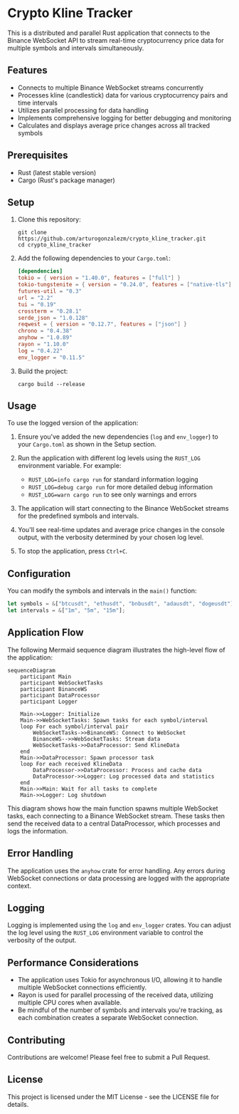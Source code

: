# Crypto Kline Tracker

This is a distributed and parallel Rust application that connects to the Binance WebSocket API to stream real-time cryptocurrency price data for multiple symbols and intervals simultaneously.

## Features

- Connects to multiple Binance WebSocket streams concurrently
- Processes kline (candlestick) data for various cryptocurrency pairs and time intervals
- Utilizes parallel processing for data handling
- Implements comprehensive logging for better debugging and monitoring
- Calculates and displays average price changes across all tracked symbols

## Prerequisites

- Rust (latest stable version)
- Cargo (Rust's package manager)

## Setup

1. Clone this repository:
   ```
   git clone https://github.com/arturogonzalezm/crypto_kline_tracker.git
   cd crypto_kline_tracker
   ```

2. Add the following dependencies to your `Cargo.toml`:
   ```toml
   [dependencies]
   tokio = { version = "1.40.0", features = ["full"] }
   tokio-tungstenite = { version = "0.24.0", features = ["native-tls"] }
   futures-util = "0.3"
   url = "2.2"
   tui = "0.19"
   crossterm = "0.28.1"
   serde_json = "1.0.128"
   reqwest = { version = "0.12.7", features = ["json"] }
   chrono = "0.4.38"
   anyhow = "1.0.89"
   rayon = "1.10.0"
   log = "0.4.22"
   env_logger = "0.11.5"
   ```

3. Build the project:
   ```
   cargo build --release
   ```

## Usage

To use the logged version of the application:

1. Ensure you've added the new dependencies (`log` and `env_logger`) to your `Cargo.toml` as shown in the Setup section.

2. Run the application with different log levels using the `RUST_LOG` environment variable. For example:
   - `RUST_LOG=info cargo run` for standard information logging
   - `RUST_LOG=debug cargo run` for more detailed debug information
   - `RUST_LOG=warn cargo run` to see only warnings and errors

3. The application will start connecting to the Binance WebSocket streams for the predefined symbols and intervals.

4. You'll see real-time updates and average price changes in the console output, with the verbosity determined by your chosen log level.

5. To stop the application, press `Ctrl+C`.

## Configuration

You can modify the symbols and intervals in the `main()` function:

```rust
let symbols = &["btcusdt", "ethusdt", "bnbusdt", "adausdt", "dogeusdt"];
let intervals = &["1m", "5m", "15m"];
```

## Application Flow

The following Mermaid sequence diagram illustrates the high-level flow of the application:

```mermaid
sequenceDiagram
    participant Main
    participant WebSocketTasks
    participant BinanceWS
    participant DataProcessor
    participant Logger

    Main->>Logger: Initialize
    Main->>WebSocketTasks: Spawn tasks for each symbol/interval
    loop For each symbol/interval pair
        WebSocketTasks->>BinanceWS: Connect to WebSocket
        BinanceWS-->>WebSocketTasks: Stream data
        WebSocketTasks->>DataProcessor: Send KlineData
    end
    Main->>DataProcessor: Spawn processor task
    loop For each received KlineData
        DataProcessor->>DataProcessor: Process and cache data
        DataProcessor->>Logger: Log processed data and statistics
    end
    Main->>Main: Wait for all tasks to complete
    Main->>Logger: Log shutdown
```

This diagram shows how the main function spawns multiple WebSocket tasks, each connecting to a Binance WebSocket stream. These tasks then send the received data to a central DataProcessor, which processes and logs the information.

## Error Handling

The application uses the `anyhow` crate for error handling. Any errors during WebSocket connections or data processing are logged with the appropriate context.

## Logging

Logging is implemented using the `log` and `env_logger` crates. You can adjust the log level using the `RUST_LOG` environment variable to control the verbosity of the output.

## Performance Considerations

- The application uses Tokio for asynchronous I/O, allowing it to handle multiple WebSocket connections efficiently.
- Rayon is used for parallel processing of the received data, utilizing multiple CPU cores when available.
- Be mindful of the number of symbols and intervals you're tracking, as each combination creates a separate WebSocket connection.

## Contributing

Contributions are welcome! Please feel free to submit a Pull Request.

## License

This project is licensed under the MIT License - see the LICENSE file for details.
